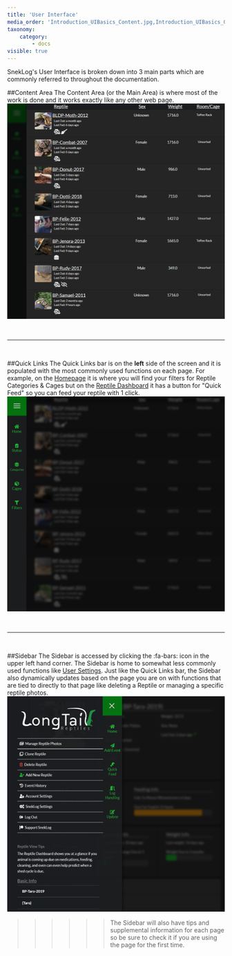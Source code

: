 ```yaml
---
title: 'User Interface'
media_order: 'Introduction_UIBasics_Content.jpg,Introduction_UIBasics_QuickLinks.jpg,Introduction_UIBasics_SideBar.jpg'
taxonomy:
    category:
        - docs
visible: true
---
```


SnekLog's User Interface is broken down into 3 main parts which are commonly referred to throughout the documentation.

##Content Area
The Content Area (or the Main Area) is where most of the work is done and it works exactly like any other web page.
![](Introduction_UIBasics_Content.jpg)

&nbsp;

___

&nbsp;

##Quick Links
The Quick Links bar is on the **left** side of the screen and it is populated with the most commonly used functions on each page. For example, on the [Homepage](https://help.sneklog.com/home-pages) it is where you will find your filters for Reptile Categories & Cages but on the [Reptile Dashboard](https://help.sneklog.com/reptiles/reptile-dashboard) it has a button for "Quick Feed" so you can feed your reptile with 1 click.
![](Introduction_UIBasics_QuickLinks.jpg)

&nbsp;

___

&nbsp;

##Sidebar
The Sidebar is accessed by clicking the :fa-bars: icon in the upper left hand corner. The Sidebar is home to somewhat less commonly used functions like [User Settings](https://help.sneklog.com/settings/user-settings). Just like the Quick Links bar, the Sidebar also dynamically updates based on the page you are on with functions that are tied to directly to that page like deleting a Reptile or managing a specific reptile photos.
![](Introduction_UIBasics_SideBar.jpg)

>>>>>>The Sidebar will also have tips and supplemental information for each page so be sure to check it if you are using the page for the first time.